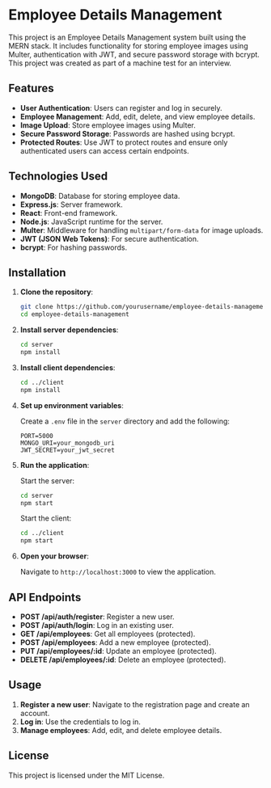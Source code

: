 # Employee Details Management

This project is an Employee Details Management system built using the MERN stack. It includes functionality for storing employee images using Multer, authentication with JWT, and secure password storage with bcrypt. This project was created as part of a machine test for an interview.

## Features

- **User Authentication**: Users can register and log in securely.
- **Employee Management**: Add, edit, delete, and view employee details.
- **Image Upload**: Store employee images using Multer.
- **Secure Password Storage**: Passwords are hashed using bcrypt.
- **Protected Routes**: Use JWT to protect routes and ensure only authenticated users can access certain endpoints.

## Technologies Used

- **MongoDB**: Database for storing employee data.
- **Express.js**: Server framework.
- **React**: Front-end framework.
- **Node.js**: JavaScript runtime for the server.
- **Multer**: Middleware for handling `multipart/form-data` for image uploads.
- **JWT (JSON Web Tokens)**: For secure authentication.
- **bcrypt**: For hashing passwords.

## Installation

1. **Clone the repository**:

    ```bash
    git clone https://github.com/yourusername/employee-details-management.git
    cd employee-details-management
    ```

2. **Install server dependencies**:

    ```bash
    cd server
    npm install
    ```

3. **Install client dependencies**:

    ```bash
    cd ../client
    npm install
    ```

4. **Set up environment variables**:

    Create a `.env` file in the `server` directory and add the following:

    ```env
    PORT=5000
    MONGO_URI=your_mongodb_uri
    JWT_SECRET=your_jwt_secret
    ```

5. **Run the application**:

    Start the server:

    ```bash
    cd server
    npm start
    ```

    Start the client:

    ```bash
    cd ../client
    npm start
    ```

6. **Open your browser**:

    Navigate to `http://localhost:3000` to view the application.

## API Endpoints

- **POST /api/auth/register**: Register a new user.
- **POST /api/auth/login**: Log in an existing user.
- **GET /api/employees**: Get all employees (protected).
- **POST /api/employees**: Add a new employee (protected).
- **PUT /api/employees/:id**: Update an employee (protected).
- **DELETE /api/employees/:id**: Delete an employee (protected).

## Usage

1. **Register a new user**: Navigate to the registration page and create an account.
2. **Log in**: Use the credentials to log in.
3. **Manage employees**: Add, edit, and delete employee details.

## License

This project is licensed under the MIT License.
